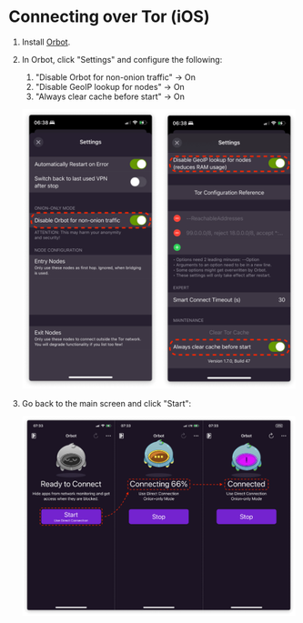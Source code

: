 # Connecting over Tor (iOS)

1.  Install [Orbot](https://apps.apple.com/app/orbot/id1609461599).

1.  In Orbot, click "Settings" and configure the following:

    1. "Disable Orbot for non-onion traffic" -> On
    1. "Disable GeoIP lookup for nodes" -> On
    1. "Always clear cache before start" -> On

    ![Orbot settings](./assets/tor-ios-orbot-settings.png)

1.  Go back to the main screen and click "Start":

    ![Orbot start](./assets/tor-ios-orbot-connecting-full.png)

